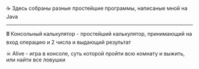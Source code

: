 

☕ Здесь собраны разные простейшие программы, написаные мной на Java
<hr>

🖩 Консольный калькулятор - простейший калькулятор, принимающий на вход операцию и 2 числа и выдающий результат


☠ Alive - игра в консоле, суть которой пройти всю комнату и выжить, или найти все ловушки
